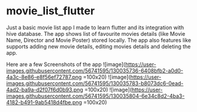 # movie_list_flutter
Just a basic movie list app I made to learn flutter and its integration with hive database.
The app shows list of favourite movies details (like Movie Name, Director and Movie Poster) stored locally.
The app also features like supports adding new movie details, editing movies details and deleting the app.

Here are a few Screenshots of the app
![image](https://user-images.githubusercontent.com/56741595/130035736-6408bfb2-a0d0-4a3c-8e86-e8f56ef72787.png =100x20)
![image](https://user-images.githubusercontent.com/56741595/130035783-b8073dc6-0ead-4ad2-ba9a-d2f07f6d0b93.png =100x20)
![image](https://user-images.githubusercontent.com/56741595/130035804-6e34c8d2-4ba3-4182-b491-9ab5418d4fbe.png =100x20)


